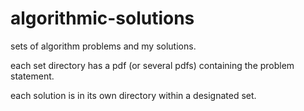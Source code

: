 # algorithmic-solutions

sets of algorithm problems and my solutions.

each set directory has a pdf (or several pdfs) containing the problem statement. 

each solution is in its own directory within a designated set.
